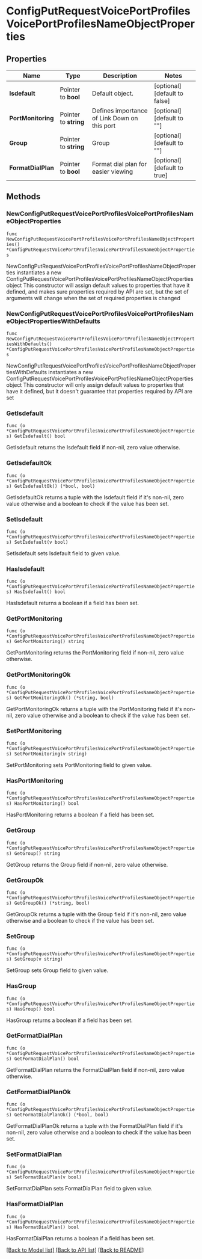 # ConfigPutRequestVoicePortProfilesVoicePortProfilesNameObjectProperties

## Properties

Name | Type | Description | Notes
------------ | ------------- | ------------- | -------------
**Isdefault** | Pointer to **bool** | Default object. | [optional] [default to false]
**PortMonitoring** | Pointer to **string** | Defines importance of Link Down on this port | [optional] [default to ""]
**Group** | Pointer to **string** | Group | [optional] [default to ""]
**FormatDialPlan** | Pointer to **bool** | Format dial plan for easier viewing | [optional] [default to true]

## Methods

### NewConfigPutRequestVoicePortProfilesVoicePortProfilesNameObjectProperties

`func NewConfigPutRequestVoicePortProfilesVoicePortProfilesNameObjectProperties() *ConfigPutRequestVoicePortProfilesVoicePortProfilesNameObjectProperties`

NewConfigPutRequestVoicePortProfilesVoicePortProfilesNameObjectProperties instantiates a new ConfigPutRequestVoicePortProfilesVoicePortProfilesNameObjectProperties object
This constructor will assign default values to properties that have it defined,
and makes sure properties required by API are set, but the set of arguments
will change when the set of required properties is changed

### NewConfigPutRequestVoicePortProfilesVoicePortProfilesNameObjectPropertiesWithDefaults

`func NewConfigPutRequestVoicePortProfilesVoicePortProfilesNameObjectPropertiesWithDefaults() *ConfigPutRequestVoicePortProfilesVoicePortProfilesNameObjectProperties`

NewConfigPutRequestVoicePortProfilesVoicePortProfilesNameObjectPropertiesWithDefaults instantiates a new ConfigPutRequestVoicePortProfilesVoicePortProfilesNameObjectProperties object
This constructor will only assign default values to properties that have it defined,
but it doesn't guarantee that properties required by API are set

### GetIsdefault

`func (o *ConfigPutRequestVoicePortProfilesVoicePortProfilesNameObjectProperties) GetIsdefault() bool`

GetIsdefault returns the Isdefault field if non-nil, zero value otherwise.

### GetIsdefaultOk

`func (o *ConfigPutRequestVoicePortProfilesVoicePortProfilesNameObjectProperties) GetIsdefaultOk() (*bool, bool)`

GetIsdefaultOk returns a tuple with the Isdefault field if it's non-nil, zero value otherwise
and a boolean to check if the value has been set.

### SetIsdefault

`func (o *ConfigPutRequestVoicePortProfilesVoicePortProfilesNameObjectProperties) SetIsdefault(v bool)`

SetIsdefault sets Isdefault field to given value.

### HasIsdefault

`func (o *ConfigPutRequestVoicePortProfilesVoicePortProfilesNameObjectProperties) HasIsdefault() bool`

HasIsdefault returns a boolean if a field has been set.

### GetPortMonitoring

`func (o *ConfigPutRequestVoicePortProfilesVoicePortProfilesNameObjectProperties) GetPortMonitoring() string`

GetPortMonitoring returns the PortMonitoring field if non-nil, zero value otherwise.

### GetPortMonitoringOk

`func (o *ConfigPutRequestVoicePortProfilesVoicePortProfilesNameObjectProperties) GetPortMonitoringOk() (*string, bool)`

GetPortMonitoringOk returns a tuple with the PortMonitoring field if it's non-nil, zero value otherwise
and a boolean to check if the value has been set.

### SetPortMonitoring

`func (o *ConfigPutRequestVoicePortProfilesVoicePortProfilesNameObjectProperties) SetPortMonitoring(v string)`

SetPortMonitoring sets PortMonitoring field to given value.

### HasPortMonitoring

`func (o *ConfigPutRequestVoicePortProfilesVoicePortProfilesNameObjectProperties) HasPortMonitoring() bool`

HasPortMonitoring returns a boolean if a field has been set.

### GetGroup

`func (o *ConfigPutRequestVoicePortProfilesVoicePortProfilesNameObjectProperties) GetGroup() string`

GetGroup returns the Group field if non-nil, zero value otherwise.

### GetGroupOk

`func (o *ConfigPutRequestVoicePortProfilesVoicePortProfilesNameObjectProperties) GetGroupOk() (*string, bool)`

GetGroupOk returns a tuple with the Group field if it's non-nil, zero value otherwise
and a boolean to check if the value has been set.

### SetGroup

`func (o *ConfigPutRequestVoicePortProfilesVoicePortProfilesNameObjectProperties) SetGroup(v string)`

SetGroup sets Group field to given value.

### HasGroup

`func (o *ConfigPutRequestVoicePortProfilesVoicePortProfilesNameObjectProperties) HasGroup() bool`

HasGroup returns a boolean if a field has been set.

### GetFormatDialPlan

`func (o *ConfigPutRequestVoicePortProfilesVoicePortProfilesNameObjectProperties) GetFormatDialPlan() bool`

GetFormatDialPlan returns the FormatDialPlan field if non-nil, zero value otherwise.

### GetFormatDialPlanOk

`func (o *ConfigPutRequestVoicePortProfilesVoicePortProfilesNameObjectProperties) GetFormatDialPlanOk() (*bool, bool)`

GetFormatDialPlanOk returns a tuple with the FormatDialPlan field if it's non-nil, zero value otherwise
and a boolean to check if the value has been set.

### SetFormatDialPlan

`func (o *ConfigPutRequestVoicePortProfilesVoicePortProfilesNameObjectProperties) SetFormatDialPlan(v bool)`

SetFormatDialPlan sets FormatDialPlan field to given value.

### HasFormatDialPlan

`func (o *ConfigPutRequestVoicePortProfilesVoicePortProfilesNameObjectProperties) HasFormatDialPlan() bool`

HasFormatDialPlan returns a boolean if a field has been set.


[[Back to Model list]](../README.md#documentation-for-models) [[Back to API list]](../README.md#documentation-for-api-endpoints) [[Back to README]](../README.md)


